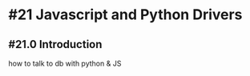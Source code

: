# #21 Javascript and Python Drivers

## #21.0 Introduction

how to talk to db with python & JS







